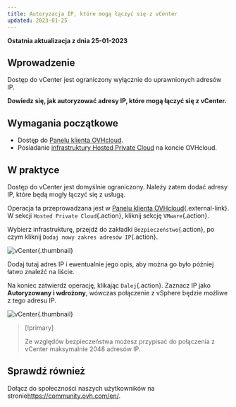 ```yaml
---
title: Autoryzacja IP, które mogą łączyć się z vCenter
updated: 2023-01-25
---
```


**Ostatnia aktualizacja z dnia 25-01-2023**

## Wprowadzenie

Dostęp do vCenter jest ograniczony wyłącznie do uprawnionych adresów IP.

**Dowiedz się, jak autoryzować adresy IP, które mogą łączyć się z vCenter.**

## Wymagania początkowe

* Dostęp do [Panelu klienta OVHcloud](https://www.ovh.com/auth/?action=gotomanager&from=https://www.ovh.pl/&ovhSubsidiary=pl).
* Posiadanie [infrastruktury Hosted Private Cloud](https://www.ovhcloud.com/pl/enterprise/products/hosted-private-cloud/) na koncie OVHcloud.

## W praktyce

Dostęp do vCenter jest domyślnie ograniczony. Należy zatem dodać adresy IP, które będą mogły łączyć się z usługą.

Operacja ta przeprowadzana jest w [Panelu klienta OVHcloud](https://www.ovh.com/auth/?action=gotomanager&from=https://www.ovh.pl/&ovhSubsidiary=pl){.external-link}. W sekcji `Hosted Private Cloud`{.action}, kliknij sekcję `VMware`{.action}.

Wybierz infrastrukturę, przejdź do zakładki `Bezpieczeństwo`{.action}, po czym kliknij `Dodaj nowy zakres adresów IP`{.action}.

![vCenter](images/restrictIP.JPG){.thumbnail}

Dodaj tutaj adres IP i ewentualnie jego opis, aby można go było później łatwo znaleźć na liście.

Na koniec zatwierdź operację, klikając `Dalej`{.action}. Zaznacz IP jako **Autoryzowany i wdrożony**, wówczas połączenie z vSphere będzie możliwe z tego adresu IP.

![vCenter](images/restrictIP2.JPG){.thumbnail}

> [!primary]
>
> Ze względów bezpieczeństwa możesz przypisać do połączenia z vCenter maksymalnie 2048 adresów IP.
>

## Sprawdź również

Dołącz do społeczności naszych użytkowników na stronie<https://community.ovh.com/en/>.
